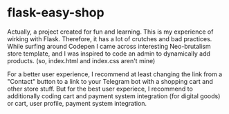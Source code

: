 # flask-easy-shop

Actually, a project created for fun and learning. This is my experience of wirking with Flask. Therefore, it has a lot of crutches and bad practices.
While surfing around Codepen I came across interesting Neo-brutalism store template, and I was inspired to code an admin to dynamically add products. (so, index.html and index.css aren't mine)

For a better user experience, I recommend at least changing the link from a "Contact" button to a link to your Telegram bot with a shopping cart and other store stuff.
But for the best user experiece, I recommend to additionally coding cart and payment system integration (for digital goods) or cart, user profile, payment system integration.
